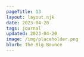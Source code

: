 ```yaml
---
pageTitle: 13 
layout: layout.njk
date: 2023-04-20
tags: journal
updated: 2023-04-20
image: /img/placeholder.png
blurb: The Big Bounce 
---
```





